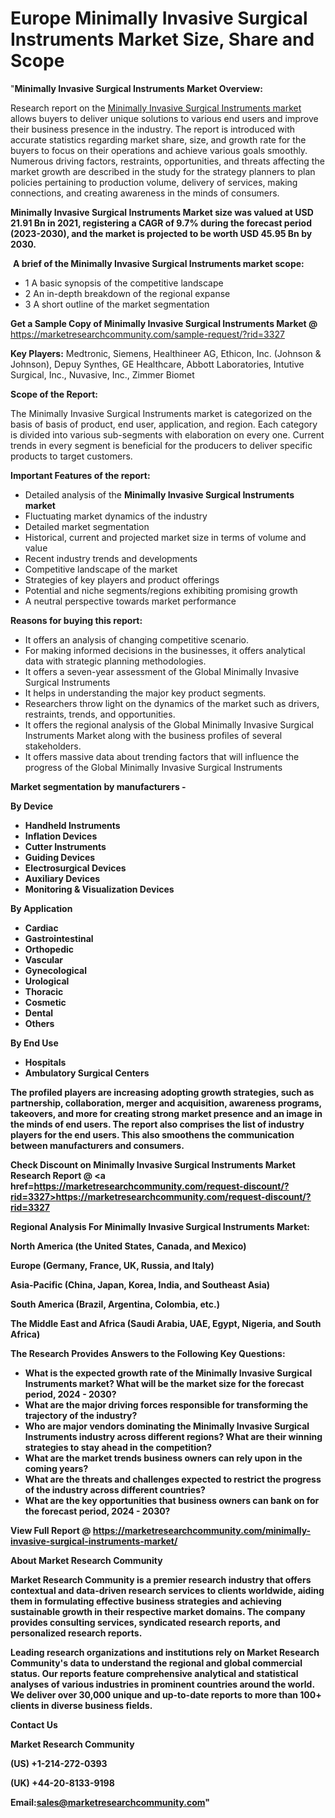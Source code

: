 # Europe Minimally Invasive Surgical Instruments Market Size, Share and Scope
"<strong>Minimally Invasive Surgical Instruments Market Overview:</strong>

Research report on the <a href=https://marketresearchcommunity.com/minimally-invasive-surgical-instruments-market/>Minimally Invasive Surgical Instruments market</a> allows buyers to deliver unique solutions to various end users and improve their business presence in the industry. The report is introduced with accurate statistics regarding market share, size, and growth rate for the buyers to focus on their operations and achieve various goals smoothly. Numerous driving factors, restraints, opportunities, and threats affecting the market growth are described in the study for the strategy planners to plan policies pertaining to production volume, delivery of services, making connections, and creating awareness in the minds of consumers.

<strong>Minimally Invasive Surgical Instruments Market size was valued at USD 21.91 Bn in 2021, registering a CAGR of 9.7% during the forecast period (2023-2030), and the market is projected to be worth USD 45.95 Bn by 2030.</strong>

 <Strong>A brief of the Minimally Invasive Surgical Instruments market scope:</Strong>
<ul>
 <li>1  A basic synopsis of the competitive landscape</li>
 <li>2  An in-depth breakdown of the regional expanse</li>
 <li>3  A short outline of the market segmentation</li>
</ul>
<strong>Get a Sample Copy of Minimally Invasive Surgical Instruments Market @ </b></strong><a href=https://marketresearchcommunity.com/sample-request/?rid=3327><u>https://marketresearchcommunity.com/sample-request/?rid=3327</u></a>

<strong>Key Players:</strong> 
Medtronic, Siemens, Healthineer AG, Ethicon, Inc. (Johnson &amp; Johnson), Depuy Synthes, GE Healthcare, Abbott Laboratories, Intutive Surgical, Inc., Nuvasive, Inc., Zimmer Biomet

<strong>Scope of the Report:</strong>

The Minimally Invasive Surgical Instruments market is categorized on the basis of basis of product, end user, application, and region. Each category is divided into various sub-segments with elaboration on every one. Current trends in every segment is beneficial for the producers to deliver specific products to target customers.

<strong><b>Important Features of the report:</b></strong>
<ul>
  <li>Detailed analysis of the <strong><b>Minimally Invasive Surgical Instruments </b></strong><strong><b>market</b></strong></li>
  <li>Fluctuating market dynamics of the industry</li>
  <li>Detailed market segmentation</li>
  <li>Historical, current and projected market size in terms of volume and value</li>
  <li>Recent industry trends and developments</li>
  <li>Competitive landscape of the market</li>
  <li>Strategies of key players and product offerings</li>
  <li>Potential and niche segments/regions exhibiting promising growth</li>
  <li>A neutral perspective towards market performance</li>
</ul>
<strong><b>Reasons for buying this report:</b></strong>
<ul>
  <li>It offers an analysis of changing competitive scenario.</li>
  <li>For making informed decisions in the businesses, it offers analytical data with strategic planning methodologies.</li>
  <li>It offers a seven-year assessment of the Global Minimally Invasive Surgical Instruments</li>
  <li>It helps in understanding the major key product segments.</li>
  <li>Researchers throw light on the dynamics of the market such as drivers, restraints, trends, and opportunities.</li>
  <li>It offers the regional analysis of the Global Minimally Invasive Surgical Instruments Market along with the business profiles of several stakeholders.</li>
  <li>It offers massive data about trending factors that will influence the progress of the Global Minimally Invasive Surgical Instruments</li>
</ul>

<strong>Market segmentation by manufacturers -</strong>


<strong><strong>By Device </strong></h4>
<ul>
 	<li>Handheld Instruments</li>
 	<li>Inflation Devices</li>
 	<li>Cutter Instruments</li>
 	<li>Guiding Devices</li>
 	<li>Electrosurgical Devices</li>
 	<li>Auxiliary Devices</li>
 	<li>Monitoring &amp; Visualization Devices</li>
</ul>
<strong><strong>By Application </strong></h4>
<ul>
 	<li>Cardiac</li>
 	<li>Gastrointestinal</li>
 	<li>Orthopedic</li>
 	<li>Vascular</li>
 	<li>Gynecological</li>
 	<li>Urological</li>
 	<li>Thoracic</li>
 	<li>Cosmetic</li>
 	<li>Dental</li>
 	<li>Others</li>
</ul>
<strong><strong>By End Use </strong></h4>
<ul>
 	<li>Hospitals</li>
 	<li>Ambulatory Surgical Centers</li>
</ul>

The profiled players are increasing adopting growth strategies, such as partnership, collaboration, merger and acquisition, awareness programs, takeovers, and more for creating strong market presence and an image in the minds of end users. The report also comprises the list of industry players for the end users. This also smoothens the communication between manufacturers and consumers.

<strong><b>Check Discount on Minimally Invasive Surgical Instruments Market Research Report @ </b></strong><a href=https://marketresearchcommunity.com/request-discount/?rid=3327><u>https://marketresearchcommunity.com/request-discount/?rid=3327</u></a>

<strong>Regional Analysis For Minimally Invasive Surgical Instruments Market:</strong>

<strong>North America</strong> (the United States, Canada, and Mexico)

<strong>Europe</strong> (Germany, France, UK, Russia, and Italy)

<strong>Asia-Pacific</strong> (China, Japan, Korea, India, and Southeast Asia)

<strong>South America</strong> (Brazil, Argentina, Colombia, etc.)

<strong>The Middle East and Africa</strong> (Saudi Arabia, UAE, Egypt, Nigeria, and South Africa)

<strong>The Research Provides Answers to the Following Key Questions:</strong>
<ul>
 	<li>What is the expected growth rate of the Minimally Invasive Surgical Instruments market? What will be the market size for the forecast period, 2024 - 2030?</li>
 	<li>What are the major driving forces responsible for transforming the trajectory of the industry?</li>
 	<li>Who are major vendors dominating the Minimally Invasive Surgical Instruments industry across different regions? What are their winning strategies to stay ahead in the competition?</li>
 	<li>What are the market trends business owners can rely upon in the coming years?</li>
 	<li>What are the threats and challenges expected to restrict the progress of the industry across different countries?</li>
 	<li>What are the key opportunities that business owners can bank on for the forecast period, 2024 - 2030?</li>
</ul>

<strong>View Full Report @</strong> <a href=https://marketresearchcommunity.com/minimally-invasive-surgical-instruments-market/>https://marketresearchcommunity.com/minimally-invasive-surgical-instruments-market/</a>

<strong>About Market Research Community</strong>

Market Research Community is a premier research industry that offers contextual and data-driven research services to clients worldwide, aiding them in formulating effective business strategies and achieving sustainable growth in their respective market domains. The company provides consulting services, syndicated research reports, and personalized research reports.

Leading research organizations and institutions rely on Market Research Community's data to understand the regional and global commercial status. Our reports feature comprehensive analytical and statistical analyses of various industries in prominent countries around the world. We deliver over 30,000 unique and up-to-date reports to more than 100+ clients in diverse business fields.

<strong>Contact Us</strong>

<strong>Market Research Community</strong>

(US) +1-214-272-0393

(UK) +44-20-8133-9198

<strong>Email:</strong>sales@marketresearchcommunity.com"
